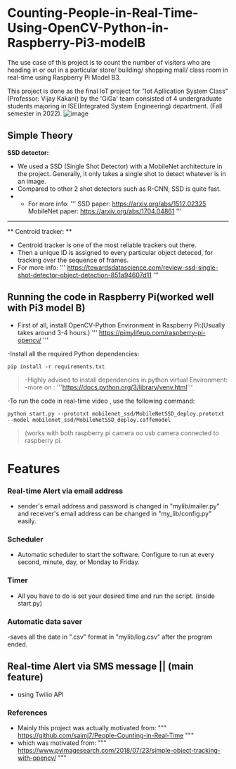 # Counting-People-in-Real-Time-Using-OpenCV-Python-in-Raspberry-Pi3-modelB
The use case of this project is to count the number of visitors who are heading in or out in a particular store/ building/ shopping mall/ class room in real-time using Raspberry Pi Model B3.

This project is done as the final IoT project for "Iot Apllication System Class"(Professor: Vijay Kakani) by the 'GiGa' team consisted of 4 undergraduate students majoring in ISE(Integrated System Engineering) department. (Fall semester in 2022).
![image](https://user-images.githubusercontent.com/84252587/205586838-9fb4774e-013a-4717-9bf6-57b0bbe237da.png)

## Simple Theory
**SSD detector:**
- We used a SSD (Single Shot Detector) with a MobileNet architecture in the project. Generally, it only takes a single shot to detect whatever is in an image.
- Compared to other 2 shot detectors such as R-CNN, SSD is quite fast.
- - For more info:
'''
SSD paper: https://arxiv.org/abs/1512.02325
MobileNet paper: https://arxiv.org/abs/1704.04861
'''
---
** Centroid tracker: **
- Centroid tracker is one of the most reliable trackers out there.
- Then a unique ID is assigned to every particular object deteced, for tracking over the sequence of frames.
- For more info:
'''
https://towardsdatascience.com/review-ssd-single-shot-detector-object-detection-851a94607d11
'''

## Running the code in Raspberry Pi(worked well with Pi3 model B)
- First of all, install OpenCV-Python Environment in Raspberry Pi:(Usually takes around 3-4 hours.)
'''
https://pimylifeup.com/raspberry-pi-opencv/
'''

-Install all the required Python dependencies:
```
pip install -r requirements.txt
```
>    -Highly advised to install dependencies in python virtual Environment:
      -more on : '''https://docs.python.org/3/library/venv.html'''

-To run the code in real-time video , use the following command:
```
python start.py --prototxt mobilenet_ssd/MobileNetSSD_deploy.prototxt --model mobilenet_ssd/MobileNetSSD_deploy.caffemodel
```

>  (works with both raspberry pi camera oo usb camera connected to raspberry pi.


# Features
### Real-time Alert via email address
- sender's email address and password is changed in "mylib/mailer.py" and receiver's email address can be changed in "my_lib/config.py" easily.

### Scheduler
- Automatic scheduler to start the software. Configure to run at every second, minute, day, or Monday to Friday.

### Timer
- All you have to do is set your desired time and run the script. (inside start.py)

### Automatic data saver
-saves all the date in ".csv" format in "mylib/log.csv" after the program ended.

## Real-time Alert via SMS message || (main feature)
- using Twilio API

### References
- Mainly this project was actually motivated from:
"""
https://github.com/saimj7/People-Counting-in-Real-Time 
"""
- which was motivated from:
"""
https://www.pyimagesearch.com/2018/07/23/simple-object-tracking-with-opencv/
"""

